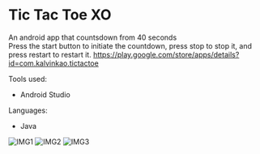 # Tic Tac Toe XO
An android app that countsdown from 40 seconds <br>
Press the start button to initiate the countdown, press stop to stop it, and press restart to restart it.
https://play.google.com/store/apps/details?id=com.kalvinkao.tictactoe

Tools used:
- Android Studio

Languages:
- Java

![IMG1](https://lh3.googleusercontent.com/XkiL6v7ztSYPs1Bv4E8K8fKaLCHY4jcSXvq4qwcpl13BR3C1pNzNbhk9REJ1m9ayNY0=w720-h310-rw)
![IMG2](https://lh3.googleusercontent.com/D4Xd3-3RRl1wk78lDHmrt1r3tdE9RMp-oWTIBWXbnkoiHL32bbzMM1T5sG5bYmp8EAc=w720-h310-rw)
![IMG3](https://lh3.googleusercontent.com/0Lnm27AotcF0y97W382IesZkdm0Z_dh231sQTBu688w80m-iw03CwppCn0yXABNKRYE=w720-h310-rw)
